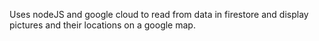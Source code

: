 Uses nodeJS and google cloud to read from data in firestore and display pictures and their locations on a google map.
